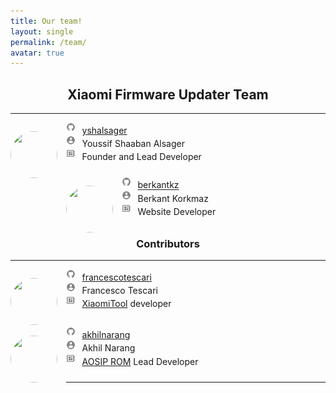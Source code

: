 ```yaml
---
title: Our team!
layout: single
permalink: /team/
avatar: true
---
```


<h2 align="center">Xiaomi Firmware Updater Team</h2>
<hr>
<div id="team">
	<p style="padding-bottom:10px;"><img src="https://avatars1.githubusercontent.com/u/17043808?v=4" style="border-radius: 50%; margin-top:14px; margin-right:14px; width:75px; height:75px;" align="left"/> 
		<img src="/images/github.png" style="width: 3%; padding-bottom:3px"> &thinsp; <a href="https://github.com/yshalsager">yshalsager</a><br>
		<img src="/images/person.png" style="width: 3%; padding-bottom:3px"> &thinsp; Youssif Shaaban Alsager<br>
		<img src="/images/developer.png" style="width: 3%; padding-bottom:3px"> &thinsp; Founder and Lead Developer<br>
	</p>
	<p style="padding-bottom:10px;"><img src="https://avatars2.githubusercontent.com/u/8450017?v=4" style="border-radius: 50%; margin-top:14px; margin-right:14px; width:75px; height:75px;" align="left"/> 
		<img src="/images/github.png" style="width: 3%; padding-bottom:3px"> &thinsp; <a href="https://github.com/berkantkz">berkantkz</a><br>
		<img src="/images/person.png" style="width: 3%; padding-bottom:3px"> &thinsp; Berkant Korkmaz<br>
		<img src="/images/developer.png" style="width: 3%; padding-bottom:3px"> &thinsp; Website Developer<br>
	</p>
</div>
<h3 align="center">Contributors</h3>
<hr>
<div id="contributors">
	<p style="padding-bottom:15px;"><img src="https://avatars3.githubusercontent.com/u/36578133?s=460&v=4" style="border-radius: 50%; margin-top:14px; margin-right:14px; width:75px; height:75px;" align="left"/> 
		<img src="/images/github.png" style="width: 3%; padding-bottom:3px"> &thinsp; <a href="https://github.com/francescotescari">francescotescari</a><br>
		<img src="/images/person.png" style="width: 3%; padding-bottom:3px"> &thinsp; Francesco Tescari<br>
		<img src="/images/developer.png" style="width: 3%; padding-bottom:3px"> &thinsp; <a href="http://www.xiaomitool.com">XiaomiTool</a> developer<br>
	</p>
	<p style="padding-bottom:10px;"><img src="https://avatars0.githubusercontent.com/u/10119037?s=460&v=4" style="border-radius: 50%; margin-top:14px; margin-right:14px; width:75px; height:75px;" align="left"/> 
		<img src="/images/github.png" style="width: 3%; padding-bottom:3px"> &thinsp; <a href="https://github.com/akhilnarang">akhilnarang</a><br>
		<img src="/images/person.png" style="width: 3%; padding-bottom:3px"> &thinsp; Akhil Narang<br>
		<img src="/images/developer.png" style="width: 3%; padding-bottom:3px"> &thinsp; <a href="https://aosiprom.com">AOSIP ROM</a> Lead Developer<br>
	</p>
</div>
<hr>

